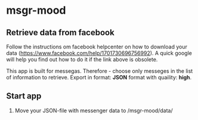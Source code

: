 # msgr-mood

## Retrieve data from facebook
Follow the instructions om facebook helpcenter on how to download your data (https://www.facebook.com/help/1701730696756992). A quick google will help you find out how to do it if the link above is obsolete.

This app is built for messegas. Therefore - choose only messeges in the list of information to retrieve. 
Export in format: **JSON** format with quaility: **high**.

## Start app

1. Move your JSON-file with messenger data to /msgr-mood/data/
